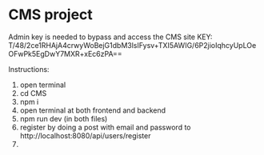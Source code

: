 # CMS project
Admin key is needed to bypass and access the CMS site 
KEY: T/48/2ce1RHAjA4crwyWoBejG1dbM3lsIFysv+TXI5AWIG/6P2jioIqhcyUpLOeOFwPk5EgDwY7MXR+xEc6zPA==

Instructions:
1. open terminal
2. cd CMS
3. npm i 
4. open terminal at both frontend and backend
5. npm run dev (in both files)
6. register by doing a post with email and password to http://localhost:8080/api/users/register
7. 
